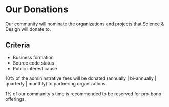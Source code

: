 # Our Donations

Our community will nominate the organizations and projects that Science & Design will donate to.

## Criteria 
- Business formation
- Source code status
- Public interest cause 

10% of the admininstrative fees will be donated (annually | bi-annually | quarterly | monthly) to partnering organizations.

1% of our community's time is recommended to be reserved for pro-bono offerings.
